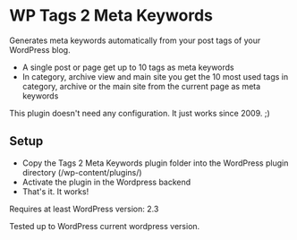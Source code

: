 # WP Tags 2 Meta Keywords

Generates meta keywords automatically from your post tags of your WordPress blog.

- A single post or page get up to 10 tags as meta keywords
- In category, archive view and main site you get the 10 most used tags in category, archive or the main site from the current page as meta keywords

This plugin doesn't need any configuration. It just works since 2009. ;)

## Setup
- Copy the Tags 2 Meta Keywords plugin folder into the WordPress plugin directory (/wp-content/plugins/)
- Activate the plugin in the Wordpress backend
- That's it. It works!

Requires at least WordPress version: 2.3

Tested up to WordPress current wordpress version.
